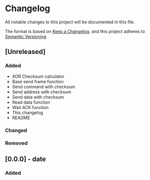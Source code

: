 # Changelog

All notable changes to this project will be documented in this file.

The format is based on [Keep a Changelog](https://keepachangelog.com/en/1.1.0/),
and this project adheres to [Semantic Versioning](https://semver.org/spec/v2.0.0.html).

## [Unreleased]

### Added
- XOR Checksum calculator
- Base send frame function
- Send command with checksum
- Send address with checksum
- Send data with checksum
- Read data function
- Wait ACK function
- This changelog
- README

### Changed

### Removed

## [0.0.0] - date

### Added